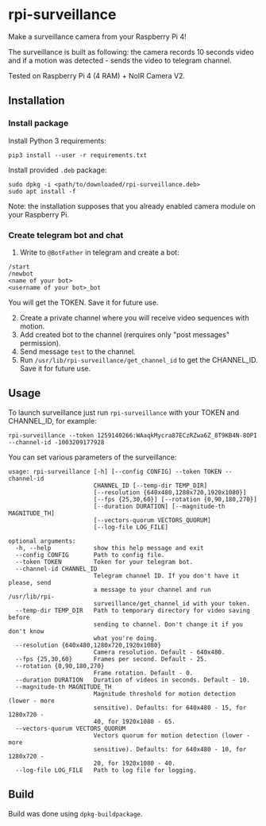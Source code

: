 # rpi-surveillance
Make a surveillance camera from your Raspberry Pi 4!

The surveillance is built as following: the camera records 10 seconds video 
and if a motion was detected - sends the video to telegram channel.

Tested on Raspberry Pi 4 (4 RAM) + NoIR Camera V2.

## Installation

### Install package

Install Python 3 requirements:
```shell
pip3 install --user -r requirements.txt
```

Install provided `.deb` package:
```shell
sudo dpkg -i <path/to/downloaded/rpi-surveillance.deb>
sudo apt install -f
```

Note: the installation supposes that you already enabled camera module on your Raspberry Pi.

### Create telegram bot and chat

1. Write to `@BotFather` in telegram and create a bot:
```
/start
/newbot
<name of your bot>
<username of your bot>_bot
```
You will get the TOKEN. Save it for future use.

2. Create a private channel where you will receive video sequences with motion.
3. Add created bot to the channel (rerquires only "post messages" permission).
4. Send message `test` to the channel.
5. Run `/usr/lib/rpi-surveillance/get_channel_id` to get the CHANNEL_ID. 
   Save it for future use.


## Usage

To launch surveillance just run `rpi-surveillance` with your TOKEN and 
CHANNEL_ID, for example:
```shell
rpi-surveillance --token 1259140266:WAaqkMycra87ECzRZwa6Z_8T9KB4N-8OPI --channel-id -1003209177928
```

You can set various parameters of the surveillance:
```
usage: rpi-surveillance [-h] [--config CONFIG] --token TOKEN --channel-id
                        CHANNEL_ID [--temp-dir TEMP_DIR]
                        [--resolution {640x480,1280x720,1920x1080}]
                        [--fps {25,30,60}] [--rotation {0,90,180,270}]
                        [--duration DURATION] [--magnitude-th MAGNITUDE_TH]
                        [--vectors-quorum VECTORS_QUORUM]
                        [--log-file LOG_FILE]

optional arguments:
  -h, --help            show this help message and exit
  --config CONFIG       Path to config file.
  --token TOKEN         Token for your telegram bot.
  --channel-id CHANNEL_ID
                        Telegram channel ID. If you don't have it please, send
                        a message to your channel and run /usr/lib/rpi-
                        surveillance/get_channel_id with your token.
  --temp-dir TEMP_DIR   Path to temporary directory for video saving before
                        sending to channel. Don't change it if you don't know
                        what you're doing.
  --resolution {640x480,1280x720,1920x1080}
                        Camera resolution. Default - 640x480.
  --fps {25,30,60}      Frames per second. Default - 25.
  --rotation {0,90,180,270}
                        Frame rotation. Default - 0.
  --duration DURATION   Duration of videos in seconds. Default - 10.
  --magnitude-th MAGNITUDE_TH
                        Magnitude threshold for motion detection (lower - more
                        sensitive). Defaults: for 640x480 - 15, for 1280x720 -
                        40, for 1920x1080 - 65.
  --vectors-quorum VECTORS_QUORUM
                        Vectors quorum for motion detection (lower - more
                        sensitive). Defaults: for 640x480 - 10, for 1280x720 -
                        20, for 1920x1080 - 40.
  --log-file LOG_FILE   Path to log file for logging.
```

## Build
Build was done using `dpkg-buildpackage`.
